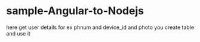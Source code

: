# sample-Angular-to-Nodejs
here get user details for ex phnum and device_id and photo
you create table and use it

